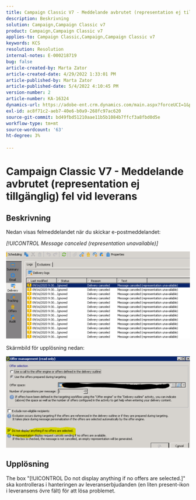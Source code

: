 ```yaml
---
title: Campaign Classic V7 - Meddelande avbrutet (representation ej tillgänglig) fel vid leverans
description: Beskrivning
solution: Campaign,Campaign Classic v7
product: Campaign,Campaign Classic v7
applies-to: Campaign Classic,Campaign,Campaign Classic v7
keywords: KCS
resolution: Resolution
internal-notes: E-000218719
bug: false
article-created-by: Marta Zator
article-created-date: 4/29/2022 1:33:01 PM
article-published-by: Marta Zator
article-published-date: 5/4/2022 4:10:45 PM
version-number: 2
article-number: KA-16324
dynamics-url: https://adobe-ent.crm.dynamics.com/main.aspx?forceUCI=1&pagetype=entityrecord&etn=knowledgearticle&id=deaa59df-c0c7-ec11-a7b6-0022480a1d64
exl-id: ac8f71c2-aeb7-40e6-b0a9-268fc97ac620
source-git-commit: bd49fbd51210aae11b5b1084b7ffcf3a8fbd0d5e
workflow-type: tm+mt
source-wordcount: '63'
ht-degree: 3%

---
```


# Campaign Classic V7 - Meddelande avbrutet (representation ej tillgänglig) fel vid leverans

## Beskrivning


Nedan visas felmeddelandet när du skickar e-postmeddelandet:

*[!UICONTROL Message canceled (representation unavailable)]*

![](assets/___dfaa59df-c0c7-ec11-a7b6-0022480a1d64___.png)


Skärmbild för upplösning nedan: 


![](assets/___e1aa59df-c0c7-ec11-a7b6-0022480a1d64___.png)


## Upplösning


The box &quot;[!UICONTROL Do not display anything if no offers are selected.]&quot; ska kontrolleras i hanteringen av leveranserbjudanden (en liten present-ikon i leveransens övre fält) för att lösa problemet.
